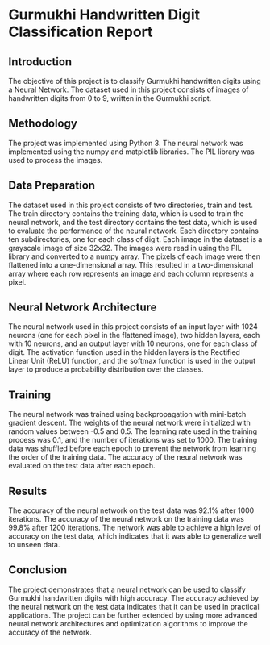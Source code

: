 # Gurmukhi Handwritten Digit Classification Report
## Introduction
The objective of this project is to classify Gurmukhi handwritten digits using a Neural Network. The dataset used in this project consists of images of handwritten digits from 0 to 9, written in the Gurmukhi script.

## Methodology
The project was implemented using Python 3. The neural network was implemented using the numpy and matplotlib libraries. The PIL library was used to process the images.

## Data Preparation
The dataset used in this project consists of two directories, train and test. The train directory contains the training data, which is used to train the neural network, and the test directory contains the test data, which is used to evaluate the performance of the neural network. Each directory contains ten subdirectories, one for each class of digit. Each image in the dataset is a grayscale image of size 32x32. The images were read in using the PIL library and converted to a numpy array. The pixels of each image were then flattened into a one-dimensional array. This resulted in a two-dimensional array where each row represents an image and each column represents a pixel.

## Neural Network Architecture
The neural network used in this project consists of an input layer with 1024 neurons (one for each pixel in the flattened image), two hidden layers, each with 10 neurons, and an output layer with 10 neurons, one for each class of digit. The activation function used in the hidden layers is the Rectified Linear Unit (ReLU) function, and the softmax function is used in the output layer to produce a probability distribution over the classes.

## Training
The neural network was trained using backpropagation with mini-batch gradient descent. The weights of the neural network were initialized with random values between -0.5 and 0.5. The learning rate used in the training process was 0.1, and the number of iterations was set to 1000. The training data was shuffled before each epoch to prevent the network from learning the order of the training data. The accuracy of the neural network was evaluated on the test data after each epoch.

## Results
The accuracy of the neural network on the test data was 92.1% after 1000 iterations. The accuracy of the neural network on the training data was 99.8% after 1200 iterations. The network was able to achieve a high level of accuracy on the test data, which indicates that it was able to generalize well to unseen data.

## Conclusion
The project demonstrates that a neural network can be used to classify Gurmukhi handwritten digits with high accuracy. The accuracy achieved by the neural network on the test data indicates that it can be used in practical applications. The project can be further extended by using more advanced neural network architectures and optimization algorithms to improve the accuracy of the network.





